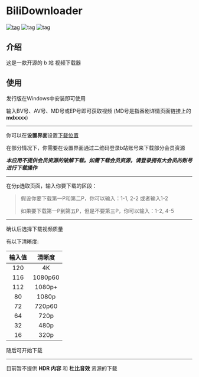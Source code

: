 # BiliDownloader

[![tag](https://img.shields.io/badge/Homepage-Majjcom-blue.svg)](http://www.majjcom.site:12568/) ![tag](https://img.shields.io/badge/Language-Python3,_C++-orange.svg) ![tag](https://img.shields.io/badge/License-MIT-green.svg)

## 介绍

这是一款开源的 b 站 视频下载器

## 使用

发行版在Windows中安装即可使用

输入BV号、AV号、MD号或EP号即可获取视频 (MD号是指番剧详情页面链接上的**mdxxxx**)

------

你可以在**设置界面**设置<u>下载位置</u>

在部分情况下，你需要在设置界面通过二维码登录b站账号来下载部分会员资源

***本应用不提供会员资源的破解下载。如需下载会员资源，请登录拥有大会员的账号进行下载操作***

------

在分p选取页面，输入你要下载的区段：

> 假设你要下载第一P和第二P，你可以输入：1-1, 2-2 或者输入1-2
>
> 如果要下载第一P到第五P，但是不要第三P，你可以输入：1-2, 4-5

------

确认后选择下载视频质量

有以下清晰度:

|输入值|清晰度|
|:-:|:-:|
|120|4K|
|116|1080p60|
|112|1080p+|
|80|1080p|
|72|720p60|
|64|720p|
|32|480p|
|16|320p|

随后可开始下载

------

目前暂不提供 **HDR 内容** 和 **杜比音效** 资源的下载

